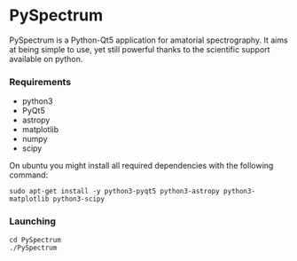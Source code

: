 PySpectrum
==========

PySpectrum is a Python-Qt5 application for amatorial spectrography. It aims at being simple to use, yet still powerful thanks to the scientific support available on python.

### Requirements ###
* python3
* PyQt5
* astropy
* matplotlib
* numpy
* scipy

On ubuntu you might install all required dependencies with the following command:

    sudo apt-get install -y python3-pyqt5 python3-astropy python3-matplotlib python3-scipy
    
    
### Launching ###

    cd PySpectrum
    ./PySpectrum
    
    
